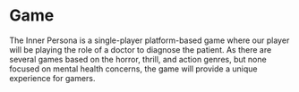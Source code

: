 # Game
The Inner Persona is a single-player platform-based game where our player will be playing the role of a doctor to diagnose the patient. As there are several games based on the horror, thrill, and action genres, but none focused on mental health concerns, the game will provide a unique experience for gamers.
